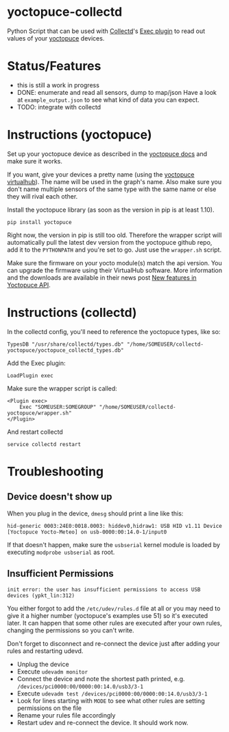 
yoctopuce-collectd
==================

Python Script that can be used with [Collectd](https://collectd.org/)'s
[Exec plugin](https://collectd.org/wiki/index.php/Plugin:Exec) to read out
values of your [yoctopuce](https://yoctopuce.com) devices.

Status/Features
===============

* this is still a work in progress
* DONE: enumerate and read all sensors, dump to map/json
  Have a look at `example_output.json` to see what kind of data you can expect.
* TODO: integrate with collectd

Instructions (yoctopuce)
========================

Set up your yoctopuce device as described in the
[yoctopuce docs](https://www.yoctopuce.com/EN/products/virtualhub/doc/VIRTHUB0.usermanual.html)
and make sure it works.

If you want, give your devices a pretty name (using the
[yoctopuce virtualhub](https://www.yoctopuce.com/EN/virtualhub.php)). The
name will be used in the graph's name. Also make sure you don't name multiple
sensors of the same type with the same name or else they will rival each other.

Install the yoctopuce library (as soon as the version in pip is at least
1.10).

	pip install yoctopuce

Right now, the version in pip is still too old. Therefore the wrapper script
will automatically pull the latest dev version from the yoctopuce github repo,
add it to the `PYTHONPATH` and you're set to go. Just use the `wrapper.sh`
script.

Make sure the firmware on your yocto module(s) match the api version. You
can upgrade the firmware using their VirtualHub software. More information and
the downloads are available in their news post
[New features in Yoctopuce API](http://www.yoctopuce.com/EN/article/new-features-in-yoctopuce-api).

Instructions (collectd)
=======================

In the collectd config, you'll need to reference the yoctopuce types, like so:

    TypesDB "/usr/share/collectd/types.db" "/home/SOMEUSER/collectd-yoctopuce/yoctopuce_collectd_types.db"

Add the Exec plugin:

    LoadPlugin exec

Make sure the wrapper script is called:

    <Plugin exec>
        Exec "SOMEUSER:SOMEGROUP" "/home/SOMEUSER/collectd-yoctopuce/wrapper.sh"
    </Plugin>

And restart collectd

    service collectd restart


Troubleshooting
===============

Device doesn't show up
----------------------

When you plug in the device, `dmesg` should print a line like this:

    hid-generic 0003:24E0:0018.0003: hiddev0,hidraw1: USB HID v1.11 Device [Yoctopuce Yocto-Meteo] on usb-0000:00:14.0-1/input0

If that doesn't happen, make sure the `usbserial` kernel module is loaded by executing `modprobe usbserial` as root.

Insufficient Permissions
------------------------

    init error: the user has insufficient permissions to access USB devices (ypkt_lin:312)

You either forgot to add the `/etc/udev/rules.d` file at all or you may need
to give it a higher number (yoctopuce's examples use 51) so it's executed
later. It can happen that some other rules are executed after your own rules,
changing the permissions so you can't write.

Don't forget to disconnect and re-connect the device just after adding your
rules and restarting udevd.

* Unplug the device
* Execute `udevadm monitor`
* Connect the device and note the shortest path printed, e.g. `/devices/pci0000:00/0000:00:14.0/usb3/3-1`
* Execute `udevadm test /devices/pci0000:00/0000:00:14.0/usb3/3-1`
* Look for lines starting with `MODE` to see what other rules are setting permissions on the file
* Rename your rules file accordingly
* Restart udev and re-connect the device. It should work now.
